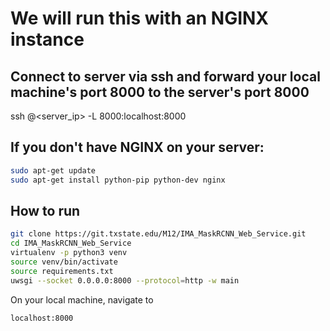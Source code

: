 # We will run this with an NGINX instance

## Connect to server via ssh and forward your local machine's port 8000 to the server's port 8000

ssh <username>@<server_ip> -L 8000:localhost:8000

## If you don't have NGINX on your server:
```bash
sudo apt-get update
sudo apt-get install python-pip python-dev nginx
```

## How to run

```bash
git clone https://git.txstate.edu/M12/IMA_MaskRCNN_Web_Service.git
cd IMA_MaskRCNN_Web_Service
virtualenv -p python3 venv
source venv/bin/activate
source requirements.txt
uwsgi --socket 0.0.0.0:8000 --protocol=http -w main
```

On your local machine, navigate to 

```bash
localhost:8000
```
